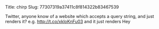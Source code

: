 Title: chirp
Slug: 77307319a37411c8f814322b83467539

Twitter, anyone know of a website which accepts a query string, and just renders it? e.g. <a href="http://t.co/xkloKnFu03">http://t.co/xkloKnFu03</a> and it just renders Hey
